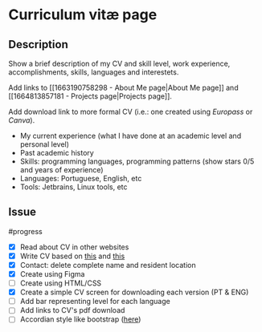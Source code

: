 # Curriculum vitæ page
## Description
Show a brief description of my CV and skill level, work experience, accomplishments, skills, languages and interestets.

Add links to [[1663190758298 - About Me page|About Me page]] and [[1664813857181 - Projects page|Projects page]].

Add download link to more formal CV (i.e.: one created using *Europass* or *Canva*).

- My current experience (what I have done at an academic level and personal level)
- Past academic history
- Skills: programming languages, programming patterns (show stars 0/5 and years of experience)
- Languages: Portuguese, English, etc
- Tools: Jetbrains, Linux tools, etc

## Issue
#progress
- [x] Read about CV in other websites
- [x] Write CV based on [this](https://www.constantcontact.com/blog/website-what-to-include-in-an-online-resume-website/) and [this](http://www.pascalvangemert.nl/#/abilities)
- [x] Contact: delete complete name and resident location
- [x] Create using Figma
- [ ] Create using HTML/CSS
- [x] Create a simple CV screen for downloading each version (PT & ENG)
- [ ] Add bar representing level for each language
- [ ] Add links to CV's pdf download
- [ ] Accordian style like bootstrap ([here](https://getbootstrap.com/docs/5.0/components/accordion/))